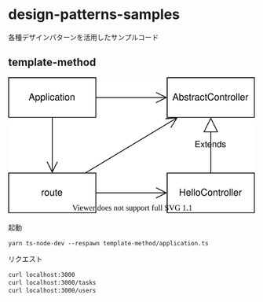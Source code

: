 # design-patterns-samples

各種デザインパターンを活用したサンプルコード

## template-method

![](./template-method/class-diagram.svg)

起動

```console
yarn ts-node-dev --respawn template-method/application.ts
```

リクエスト

```console
curl localhost:3000
curl localhost:3000/tasks
curl localhost:3000/users
```
